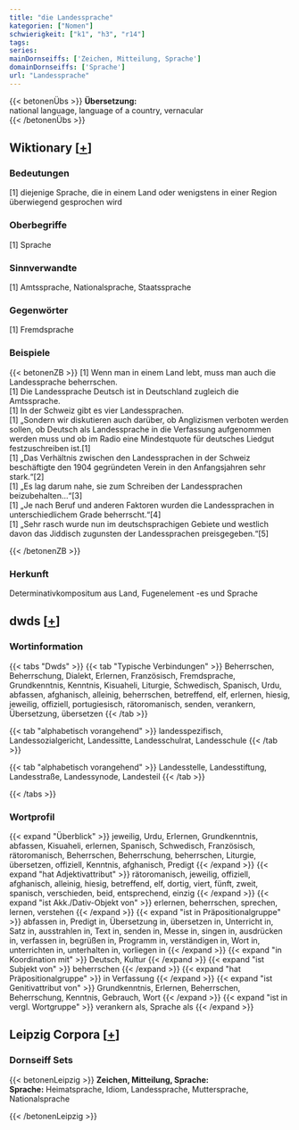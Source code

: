 ```yaml
---
title: "die Landessprache"
kategorien: ["Nomen"]
schwierigkeit: ["k1", "h3", "r14"]
tags:
series:
mainDornseiffs: ['Zeichen, Mitteilung, Sprache']
domainDornseiffs: ['Sprache']
url: "Landessprache"
---
```


{{< betonenÜbs >}}
**Übersetzung:**  
national language, language of a country, vernacular  
{{< /betonenÜbs >}}

## Wiktionary [[+](https://de.wiktionary.org/wiki/Landessprache)]

### Bedeutungen
[1] diejenige Sprache, die in einem Land oder wenigstens in einer Region überwiegend gesprochen wird  

### Oberbegriffe
[1] Sprache  

### Sinnverwandte
[1] Amtssprache, Nationalsprache, Staatssprache  

### Gegenwörter
[1] Fremdsprache  

### Beispiele
{{< betonenZB >}}
[1] Wenn man in einem Land lebt, muss man auch die Landessprache beherrschen.  
[1] Die Landessprache Deutsch ist in Deutschland zugleich die Amtssprache.  
[1] In der Schweiz gibt es vier Landessprachen.  
[1] „Sondern wir diskutieren auch darüber, ob Anglizismen verboten werden sollen, ob Deutsch als Landessprache in die Verfassung aufgenommen werden muss und ob im Radio eine Mindestquote für deutsches Liedgut festzuschreiben ist.[1]  
[1] „Das Verhältnis zwischen den Landessprachen in der Schweiz beschäftigte den 1904 gegründeten Verein in den Anfangsjahren sehr stark.“[2]  
[1] „Es lag darum nahe, sie zum Schreiben der Landessprachen beizubehalten…“[3]  
[1] „Je nach Beruf und anderen Faktoren wurden die Landessprachen in unterschiedlichem Grade beherrscht.“[4]  
[1] „Sehr rasch wurde nun im deutschsprachigen Gebiete und westlich davon das Jiddisch zugunsten der Landessprachen preisgegeben.“[5]  

{{< /betonenZB >}}
### Herkunft
Determinativkompositum aus Land, Fugenelement -es und Sprache  



## dwds [[+](https://www.dwds.de/wb/Landessprache)]

### Wortinformation
{{< tabs "Dwds" >}}
{{< tab "Typische Verbindungen" >}}
Beherrschen, Beherrschung, Dialekt, Erlernen, Französisch, Fremdsprache, Grundkenntnis, Kenntnis, Kisuaheli, Liturgie, Schwedisch, Spanisch, Urdu, abfassen, afghanisch, alleinig, beherrschen, betreffend, elf, erlernen, hiesig, jeweilig, offiziell, portugiesisch, rätoromanisch, senden, verankern, Übersetzung, übersetzen
{{< /tab >}}

{{< tab "alphabetisch vorangehend" >}}
landesspezifisch, Landessozialgericht, Landessitte, Landesschulrat, Landesschule
{{< /tab >}}

{{< tab "alphabetisch vorangehend" >}}
Landesstelle, Landesstiftung, Landesstraße, Landessynode, Landesteil
{{< /tab >}}

{{< /tabs >}}

### Wortprofil
{{< expand "Überblick" >}} jeweilig, Urdu, Erlernen, Grundkenntnis, abfassen, Kisuaheli, erlernen, Spanisch, Schwedisch, Französisch, rätoromanisch, Beherrschen, Beherrschung, beherrschen, Liturgie, übersetzen, offiziell, Kenntnis, afghanisch, Predigt {{< /expand >}}
{{< expand "hat Adjektivattribut" >}} rätoromanisch, jeweilig, offiziell, afghanisch, alleinig, hiesig, betreffend, elf, dortig, viert, fünft, zweit, spanisch, verschieden, beid, entsprechend, einzig {{< /expand >}}
{{< expand "ist Akk./Dativ-Objekt von" >}} erlernen, beherrschen, sprechen, lernen, verstehen {{< /expand >}}
{{< expand "ist in Präpositionalgruppe" >}} abfassen in, Predigt in, Übersetzung in, übersetzen in, Unterricht in, Satz in, ausstrahlen in, Text in, senden in, Messe in, singen in, ausdrücken in, verfassen in, begrüßen in, Programm in, verständigen in, Wort in, unterrichten in, unterhalten in, vorliegen in {{< /expand >}}
{{< expand "in Koordination mit" >}} Deutsch, Kultur {{< /expand >}}
{{< expand "ist Subjekt von" >}} beherrschen {{< /expand >}}
{{< expand "hat Präpositionalgruppe" >}} in Verfassung {{< /expand >}}
{{< expand "ist Genitivattribut von" >}} Grundkenntnis, Erlernen, Beherrschen, Beherrschung, Kenntnis, Gebrauch, Wort {{< /expand >}}
{{< expand "ist in vergl. Wortgruppe" >}} verankern als, Sprache als {{< /expand >}}

## Leipzig Corpora [[+](https://corpora.uni-leipzig.de/en/res?word=Landessprache&corpusId=deu_newscrawl-public_2018)]

### Dornseiff Sets
{{< betonenLeipzig >}}
**Zeichen, Mitteilung, Sprache:**  
**Sprache:** Heimatsprache, Idiom, Landessprache, Muttersprache, Nationalsprache  

{{< /betonenLeipzig >}}

